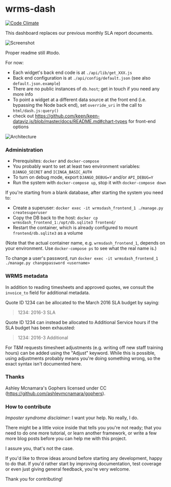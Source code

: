# wrms-dash

[![Code Climate](https://codeclimate.com/github/jlabusch/wrms-dash/badges/gpa.svg)](https://codeclimate.com/github/jlabusch/wrms-dash)

This dashboard replaces our previous monthly SLA report documents.

![Screenshot](https://github.com/jlabusch/wrms-dash/raw/master/example.png)

Proper readme still #todo.

For now:

 - Each widget's back end code is at `./api/lib/get_XXX.js`
 - Back end configuration is at `./api/config/default.json` (see also `default.json.example`)
 - There are no public instances of `db.host`; get in touch if you need any more info
 - To point a widget at a different data source at the front end (i.e. bypassing the Node back end), set `override_uri` in the call to `html/dash.js:query()`
 - check out https://github.com/keen/keen-dataviz.js/blob/master/docs/README.md#chart-types for front-end options

![Architecture](https://github.com/jlabusch/wrms-dash/raw/master/overview.png)


### Administration

 - Prerequisites: `docker` and `docker-compose`
 - You probably want to set at least two environment variables: `DJANGO_SECRET` and `ICINGA_BASIC_AUTH`
 - To turn on debug mode, export `DJANGO_DEBUG=Y` and/or `API_DEBUG=Y`
 - Run the system with `docker-compose up`, stop it with `docker-compose down`


If you're starting from a blank database, after starting the system you need to:

 - Create a superuser: `docker exec -it wrmsdash_frontend_1 ./manage.py createsuperuser`
 - Copy the DB back to the host: `docker cp wrmsdash_frontend_1:/opt/db.sqlite3 frontend/`
 - Restart the container, which is already configured to mount `frontend/db.sqlite3` as a volume

(Note that the actual container name, e.g. `wrmsdash_frontend_1`, depends on your environment. Use `docker-compose ps` to see what the real name is.)

To change a user's password, run `docker exec -it wrmsdash_frontend_1 ./manage.py changepassword <username>`


### WRMS metadata

In addition to reading timesheets and approved quotes, we consult the `invoice_to` field for additional metadata.

Quote ID 1234 can be allocated to the March 2016 SLA budget by saying:

> 1234: 2016-3 SLA

Quote ID 1234 can instead be allocated to Additional Service hours if the SLA budget has been exhausted:

> 1234: 2016-3 Additional

For T&M requests timesheet adjustments (e.g. writing off new staff training hours) can be added using the "Adjust" keyword. While this is possible, using adjustments probably means you're doing something wrong, so the exact syntax isn't documented here.


### Thanks

Ashley Mcnamara's Gophers licensed under CC (https://github.com/ashleymcnamara/gophers).


### How to contribute

*Imposter syndrome disclaimer*: I want your help. No really, I do.

There might be a little voice inside that tells you you're not ready; that you need to do one more tutorial, or learn another framework, or write a few more blog posts before you can help me with this project.

I assure you, that's not the case.

If you'd like to throw ideas around before starting any development, happy to do that. If you'd rather start by improving documentation, test coverage or even just giving general feedback, you're very welcome.

Thank you for contributing!
